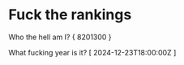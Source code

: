# Fuck the rankings

Who the hell am I?
{ 8201300 }

What fucking year is it?
[ 2024-12-23T18:00:00Z ]
